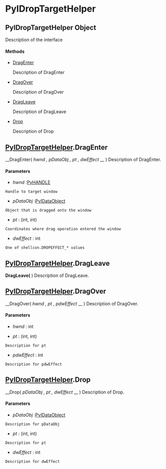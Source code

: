 # PyIDropTargetHelper

## PyIDropTargetHelper Object

Description of the interface

#### Methods


  - [DragEnter](PyIDropTargetHelper.md#pyidroptargethelperdragenter)

    Description of DragEnter&nbsp;

  - [DragOver](PyIDropTargetHelper.md#pyidroptargethelperdragover)

    Description of DragOver&nbsp;

  - [DragLeave](PyIDropTargetHelper.md#pyidroptargethelperdragleave)

    Description of DragLeave&nbsp;

  - [Drop](PyIDropTargetHelper.md#pyidroptargethelperdrop)

    Description of Drop&nbsp;

## [PyIDropTargetHelper](#pyidroptargethelper).DragEnter

 __DragEnter( *hwnd*  *, pDataObj*  *, pt*  *, dwEffect* __ )
Description of DragEnter.

#### Parameters


  -  *hwnd* :[PyHANDLE](#pyhandle)

    Handle to target window

  -  *pDataObj* :[PyIDataObject](#pyidataobject)

    Object that is dragged onto the window

  -  *pt* : (int, int)

    Coordinates where drag operation entered the window

  -  *dwEffect* : int

    One of shellcon.DROPEFFECT_* values

## [PyIDropTargetHelper](#pyidroptargethelper).DragLeave

 __DragLeave(__ )
Description of DragLeave.

## [PyIDropTargetHelper](#pyidroptargethelper).DragOver

 __DragOver( *hwnd*  *, pt*  *, pdwEffect* __ )
Description of DragOver.

#### Parameters


  -  *hwnd* : int

    

  -  *pt* : (int, int)

    Description for pt

  -  *pdwEffect* : int

    Description for pdwEffect

## [PyIDropTargetHelper](#pyidroptargethelper).Drop

 __Drop( *pDataObj*  *, pt*  *, dwEffect* __ )
Description of Drop.

#### Parameters


  -  *pDataObj* :[PyIDataObject](#pyidataobject)

    Description for pDataObj

  -  *pt* : (int, int)

    Description for pt

  -  *dwEffect* : int

    Description for dwEffect